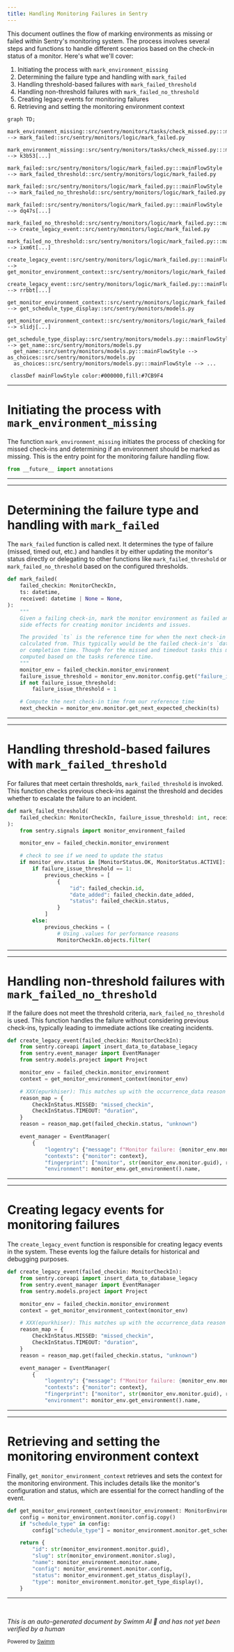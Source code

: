 ```yaml
---
title: Handling Monitoring Failures in Sentry
---
```

This document outlines the flow of marking environments as missing or failed within Sentry's monitoring system. The process involves several steps and functions to handle different scenarios based on the check-in status of a monitor. Here's what we'll cover:

1. Initiating the process with `mark_environment_missing`
2. Determining the failure type and handling with `mark_failed`
3. Handling threshold-based failures with `mark_failed_threshold`
4. Handling non-threshold failures with `mark_failed_no_threshold`
5. Creating legacy events for monitoring failures
6. Retrieving and setting the monitoring environment context

```mermaid
graph TD;
  mark_environment_missing::src/sentry/monitors/tasks/check_missed.py:::mainFlowStyle --> mark_failed::src/sentry/monitors/logic/mark_failed.py
  mark_environment_missing::src/sentry/monitors/tasks/check_missed.py:::mainFlowStyle --> k3b53[...]
  mark_failed::src/sentry/monitors/logic/mark_failed.py:::mainFlowStyle --> mark_failed_threshold::src/sentry/monitors/logic/mark_failed.py
  mark_failed::src/sentry/monitors/logic/mark_failed.py:::mainFlowStyle --> mark_failed_no_threshold::src/sentry/monitors/logic/mark_failed.py
  mark_failed::src/sentry/monitors/logic/mark_failed.py:::mainFlowStyle --> dq47s[...]
  mark_failed_no_threshold::src/sentry/monitors/logic/mark_failed.py:::mainFlowStyle --> create_legacy_event::src/sentry/monitors/logic/mark_failed.py
  mark_failed_no_threshold::src/sentry/monitors/logic/mark_failed.py:::mainFlowStyle --> ixm6t[...]
  create_legacy_event::src/sentry/monitors/logic/mark_failed.py:::mainFlowStyle --> get_monitor_environment_context::src/sentry/monitors/logic/mark_failed.py
  create_legacy_event::src/sentry/monitors/logic/mark_failed.py:::mainFlowStyle --> rrbbt[...]
  get_monitor_environment_context::src/sentry/monitors/logic/mark_failed.py:::mainFlowStyle --> get_schedule_type_display::src/sentry/monitors/models.py
  get_monitor_environment_context::src/sentry/monitors/logic/mark_failed.py:::mainFlowStyle --> slidj[...]
  get_schedule_type_display::src/sentry/monitors/models.py:::mainFlowStyle --> get_name::src/sentry/monitors/models.py
  get_name::src/sentry/monitors/models.py:::mainFlowStyle --> as_choices::src/sentry/monitors/models.py
  as_choices::src/sentry/monitors/models.py:::mainFlowStyle --> ...

 classDef mainFlowStyle color:#000000,fill:#7CB9F4
```

<SwmSnippet path="/src/sentry/monitors/tasks/check_missed.py" line="1">

---

# Initiating the process with `mark_environment_missing`

The function `mark_environment_missing` initiates the process of checking for missed check-ins and determining if an environment should be marked as missing. This is the entry point for the monitoring failure handling flow.

```python
from __future__ import annotations
```

---

</SwmSnippet>

<SwmSnippet path="/src/sentry/monitors/logic/mark_failed.py" line="28">

---

# Determining the failure type and handling with `mark_failed`

The `mark_failed` function is called next. It determines the type of failure (missed, timed out, etc.) and handles it by either updating the monitor's status directly or delegating to other functions like `mark_failed_threshold` or `mark_failed_no_threshold` based on the configured thresholds.

```python
def mark_failed(
    failed_checkin: MonitorCheckIn,
    ts: datetime,
    received: datetime | None = None,
):
    """
    Given a failing check-in, mark the monitor environment as failed and trigger
    side effects for creating monitor incidents and issues.

    The provided `ts` is the reference time for when the next check-in time is
    calculated from. This typically would be the failed check-in's `date_added`
    or completion time. Though for the missed and timedout tasks this may be
    computed based on the tasks reference time.
    """
    monitor_env = failed_checkin.monitor_environment
    failure_issue_threshold = monitor_env.monitor.config.get("failure_issue_threshold", 1)
    if not failure_issue_threshold:
        failure_issue_threshold = 1

    # Compute the next check-in time from our reference time
    next_checkin = monitor_env.monitor.get_next_expected_checkin(ts)
```

---

</SwmSnippet>

<SwmSnippet path="/src/sentry/monitors/logic/mark_failed.py" line="101">

---

# Handling threshold-based failures with `mark_failed_threshold`

For failures that meet certain thresholds, `mark_failed_threshold` is invoked. This function checks previous check-ins against the threshold and decides whether to escalate the failure to an incident.

```python
def mark_failed_threshold(
    failed_checkin: MonitorCheckIn, failure_issue_threshold: int, received: datetime | None
):
    from sentry.signals import monitor_environment_failed

    monitor_env = failed_checkin.monitor_environment

    # check to see if we need to update the status
    if monitor_env.status in [MonitorStatus.OK, MonitorStatus.ACTIVE]:
        if failure_issue_threshold == 1:
            previous_checkins = [
                {
                    "id": failed_checkin.id,
                    "date_added": failed_checkin.date_added,
                    "status": failed_checkin.status,
                }
            ]
        else:
            previous_checkins = (
                # Using .values for performance reasons
                MonitorCheckIn.objects.filter(
```

---

</SwmSnippet>

<SwmSnippet path="/src/sentry/monitors/logic/mark_failed.py" line="200">

---

# Handling non-threshold failures with `mark_failed_no_threshold`

If the failure does not meet the threshold criteria, `mark_failed_no_threshold` is used. This function handles the failure without considering previous check-ins, typically leading to immediate actions like creating incidents.

```python
def create_legacy_event(failed_checkin: MonitorCheckIn):
    from sentry.coreapi import insert_data_to_database_legacy
    from sentry.event_manager import EventManager
    from sentry.models.project import Project

    monitor_env = failed_checkin.monitor_environment
    context = get_monitor_environment_context(monitor_env)

    # XXX(epurkhiser): This matches up with the occurrence_data reason
    reason_map = {
        CheckInStatus.MISSED: "missed_checkin",
        CheckInStatus.TIMEOUT: "duration",
    }
    reason = reason_map.get(failed_checkin.status, "unknown")

    event_manager = EventManager(
        {
            "logentry": {"message": f"Monitor failure: {monitor_env.monitor.name} ({reason})"},
            "contexts": {"monitor": context},
            "fingerprint": ["monitor", str(monitor_env.monitor.guid), reason],
            "environment": monitor_env.get_environment().name,
```

---

</SwmSnippet>

<SwmSnippet path="/src/sentry/monitors/logic/mark_failed.py" line="200">

---

# Creating legacy events for monitoring failures

The `create_legacy_event` function is responsible for creating legacy events in the system. These events log the failure details for historical and debugging purposes.

```python
def create_legacy_event(failed_checkin: MonitorCheckIn):
    from sentry.coreapi import insert_data_to_database_legacy
    from sentry.event_manager import EventManager
    from sentry.models.project import Project

    monitor_env = failed_checkin.monitor_environment
    context = get_monitor_environment_context(monitor_env)

    # XXX(epurkhiser): This matches up with the occurrence_data reason
    reason_map = {
        CheckInStatus.MISSED: "missed_checkin",
        CheckInStatus.TIMEOUT: "duration",
    }
    reason = reason_map.get(failed_checkin.status, "unknown")

    event_manager = EventManager(
        {
            "logentry": {"message": f"Monitor failure: {monitor_env.monitor.name} ({reason})"},
            "contexts": {"monitor": context},
            "fingerprint": ["monitor", str(monitor_env.monitor.guid), reason],
            "environment": monitor_env.get_environment().name,
```

---

</SwmSnippet>

<SwmSnippet path="/src/sentry/monitors/logic/mark_failed.py" line="314">

---

# Retrieving and setting the monitoring environment context

Finally, `get_monitor_environment_context` retrieves and sets the context for the monitoring environment. This includes details like the monitor's configuration and status, which are essential for the correct handling of the event.

```python
def get_monitor_environment_context(monitor_environment: MonitorEnvironment):
    config = monitor_environment.monitor.config.copy()
    if "schedule_type" in config:
        config["schedule_type"] = monitor_environment.monitor.get_schedule_type_display()

    return {
        "id": str(monitor_environment.monitor.guid),
        "slug": str(monitor_environment.monitor.slug),
        "name": monitor_environment.monitor.name,
        "config": monitor_environment.monitor.config,
        "status": monitor_environment.get_status_display(),
        "type": monitor_environment.monitor.get_type_display(),
    }
```

---

</SwmSnippet>

&nbsp;

*This is an auto-generated document by Swimm AI 🌊 and has not yet been verified by a human*

<SwmMeta version="3.0.0" repo-id="Z2l0aHViJTNBJTNBc2VudHJ5JTNBJTNBZ2V0c2VudHJ5" repo-name="sentry"><sup>Powered by [Swimm](/)</sup></SwmMeta>

